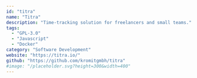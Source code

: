 ```yaml
---
id: "titra"
name: "Titra"
description: "Time-tracking solution for freelancers and small teams."
tags:
  - "GPL-3.0"
  - "Javascript"
  - "Docker"
category: "Software Development"
website: "https://titra.io/"
github: "https://github.com/kromitgmbh/titra"
#image: "/placeholder.svg?height=300&width=400"
---
```


